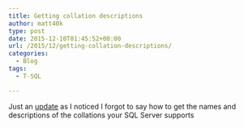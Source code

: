 ```yaml
---
title: Getting collation descriptions
author: matt40k
type: post
date: 2015-12-10T01:45:52+00:00
url: /2015/12/getting-collation-descriptions/
categories:
  - Blog
tags:
  - T-SQL

---
```

Just an <a href="//matt40k.uk/2015/11/collation/" target="_blank" rel="nofollow">update</a> as I noticed I forgot to say how to get the names and descriptions of the collations your SQL Server supports

<div class="gist-oembed" data-gist="matt40k/38a9148d4744687ce0ae.json">
</div>
